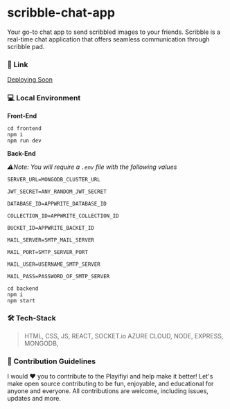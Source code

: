 # scribble-chat-app

Your go-to chat app to send scribbled images to your friends. Scribble is a real-time chat application that offers seamless communication through scribble pad.

### 🔗 Link

[Deploying Soon ](/)

### 💻 Local Environment

**Front-End**

```
cd frontend
npm i
npm run dev

```

**Back-End**

_⚠️Note: You will require a `.env` file with the following values_

    SERVER_URL=MONGODB_CLUSTER_URL

    JWT_SECRET=ANY_RANDOM_JWT_SECRET

    DATABASE_ID=APPWRITE_DATABASE_ID

    COLLECTION_ID=APPWRITE_COLLECTION_ID

    BUCKET_ID=APPWRITE_BACKET_ID

    MAIL_SERVER=SMTP_MAIL_SERVER

    MAIL_PORT=SMTP_SERVER_PORT

    MAIL_USER=USERNAME_SMTP_SERVER

    MAIL_PASS=PASSWORD_OF_SMTP_SERVER

```
cd backend
npm i
npm start
```

### 🛠️ Tech-Stack

> HTML, CSS, JS, REACT, SOCKET.io AZURE CLOUD, NODE, EXPRESS, MONGODB,

### 🚀 Contribution Guidelines

I would ❤️ you to contribute to the Playifiyi and help make it better! Let's make open source contributing to be fun, enjoyable, and educational for anyone and everyone. All contributions are welcome, including issues, updates and more.
